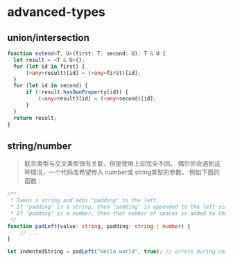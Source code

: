 # advanced-types


## union/intersection

```ts
function extend<T, U>(first: T, second: U): T & U {
  let result = <T & U>{};
  for (let id in first) {
      (<any>result)[id] = (<any>first)[id];
  }
  for (let id in second) {
      if (!result.hasOwnProperty(id)) {
          (<any>result)[id] = (<any>second)[id];
      }
  }
  return result;
}
```


## string/number 
> 联合类型与交叉类型很有关联，但是使用上却完全不同。 偶尔你会遇到这种情况，一个代码库希望传入 number或 string类型的参数。 例如下面的函数：

```ts
/**
 * Takes a string and adds "padding" to the left.
 * If 'padding' is a string, then 'padding' is appended to the left side.
 * If 'padding' is a number, then that number of spaces is added to the left side.
 */
function padLeft(value: string, padding: string | number) {
    // ...
}

let indentedString = padLeft("Hello world", true); // errors during compilation
```

